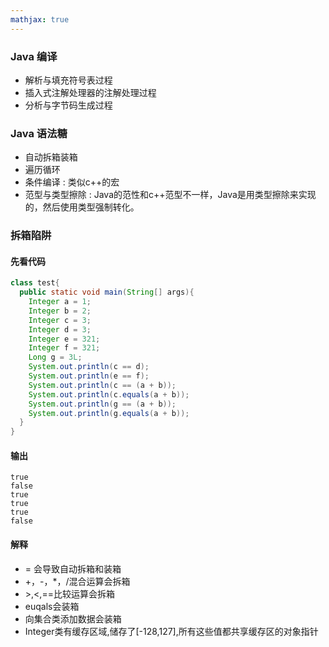 ```yaml
---
mathjax: true
---
```


### Java 编译
- 解析与填充符号表过程
- 插入式注解处理器的注解处理过程
- 分析与字节码生成过程

<!---more-->

### Java 语法糖
- 自动拆箱装箱
- 遍历循环
- 条件编译 : 类似c++的宏
- 范型与类型擦除 : Java的范性和c++范型不一样，Java是用类型擦除来实现的，然后使用类型强制转化。


### 拆箱陷阱
#### 先看代码
```java
class test{
  public static void main(String[] args){
    Integer a = 1;
    Integer b = 2;
    Integer c = 3;
    Integer d = 3;
    Integer e = 321;
    Integer f = 321;
    Long g = 3L;
    System.out.println(c == d);
    System.out.println(e == f);
    System.out.println(c == (a + b));
    System.out.println(c.equals(a + b));
    System.out.println(g == (a + b));
    System.out.println(g.equals(a + b));
  }
}
```

#### 输出
```
true
false
true
true
true
false
```

#### 解释
- = 会导致自动拆箱和装箱
- +，-，*，/混合运算会拆箱
- &gt;,&lt;,==比较运算会拆箱
- euqals会装箱
- 向集合类添加数据会装箱
- Integer类有缓存区域,储存了[-128,127],所有这些值都共享缓存区的对象指针

